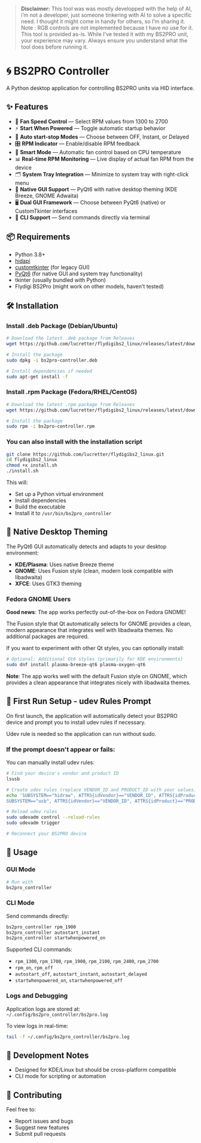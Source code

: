 
> **Disclaimer:**
> This tool was was mostly developped with the help of AI, i’m not a developer, just someone tinkering with AI to solve a specific need. I thought it might come in handy for others, so I’m sharing it. <br>
> Note : RGB controls are not implemented because I have no use for it.<br>
> This tool is provided as-is. While I've tested it with my BS2PRO unit, your experience may vary. Always ensure you understand what the tool does before running it.

# 🌀 BS2PRO Controller

A Python desktop application for controlling BS2PRO units via HID interface.

## ✨ Features

- 🔧 **Fan Speed Control** — Select RPM values from 1300 to 2700  
- ⚡ **Start When Powered** — Toggle automatic startup behavior  
- 🚀 **Auto start-stop Modes** — Choose between OFF, Instant, or Delayed  
- 🎛️ **RPM Indicator** — Enable/disable RPM feedback  
- 🧠 **Smart Mode** — Automatic fan control based on CPU temperature  
- 📊 **Real-time RPM Monitoring** — Live display of actual fan RPM from the device  
- 🗂️ **System Tray Integration** — Minimize to system tray with right-click menu
- 🎨 **Native GUI Support** — PyQt6 with native desktop theming (KDE Breeze, GNOME Adwaita)
- 🖥️ **Dual GUI Framework** — Choose between PyQt6 (native) or CustomTkinter interfaces
- 🧪 **CLI Support** — Send commands directly via terminal 

## 📦 Requirements

- Python 3.8+
- [hidapi](https://pypi.org/project/hid/)
- [customtkinter](https://pypi.org/project/customtkinter/) (for legacy GUI)
- [PyQt6](https://pypi.org/project/PyQt6/) (for native GUI and system tray functionality)
- tkinter (usually bundled with Python)
- Flydigi BS2Pro (might work on other models, haven't tested)



## 🛠️ Installation

### Install .deb Package (Debian/Ubuntu)

```bash
# Download the latest .deb package from Releases
wget https://github.com/lucretter/flydigibs2_linux/releases/latest/download/bs2pro-controller.deb

# Install the package
sudo dpkg -i bs2pro-controller.deb

# Install dependencies if needed
sudo apt-get install -f
```

### Install .rpm Package (Fedora/RHEL/CentOS)

```bash
# Download the latest .rpm package from Releases
wget https://github.com/lucretter/flydigibs2_linux/releases/latest/download/bs2pro-controller.rpm

# Install the package
sudo rpm -i bs2pro-controller.rpm
```

### You can also install with the installation script

```bash
git clone https://github.com/lucretter/flydigibs2_linux.git
cd flydigibs2_linux
chmod +x install.sh
./install.sh
```

This will:

- Set up a Python virtual environment  
- Install dependencies  
- Build the executable  
- Install it to `/usr/bin/bs2pro_controller`  

## 🎨 Native Desktop Theming

The PyQt6 GUI automatically detects and adapts to your desktop environment:

- **KDE/Plasma**: Uses native Breeze theme
- **GNOME**: Uses Fusion style (clean, modern look compatible with libadwaita)  
- **XFCE**: Uses GTK3 theming

### Fedora GNOME Users

**Good news**: The app works perfectly out-of-the-box on Fedora GNOME! 

The Fusion style that Qt automatically selects for GNOME provides a clean, modern appearance that integrates well with libadwaita themes. No additional packages are required.

If you want to experiment with other Qt styles, you can optionally install:

```bash
# Optional: Additional Qt6 styles (primarily for KDE environments)
sudo dnf install plasma-breeze-qt6 plasma-oxygen-qt6
```

**Note**: The app works well with the default Fusion style on GNOME, which provides a clean appearance that integrates nicely with libadwaita themes.

## 🔐 First Run Setup - udev Rules Prompt

On first launch, the application will automatically detect your BS2PRO device and prompt you to install udev rules if necessary.

Udev rule is needed so the application can run without sudo.

### If the prompt doesn't appear or fails:

You can manually install udev rules:

```bash
# Find your device's vendor and product ID
lsusb

# Create udev rules (replace VENDOR_ID and PRODUCT_ID with your values)
echo 'SUBSYSTEM=="hidraw", ATTRS{idVendor}=="VENDOR_ID", ATTRS{idProduct}=="PRODUCT_ID", MODE="0666", GROUP="plugdev"
SUBSYSTEM=="usb", ATTRS{idVendor}=="VENDOR_ID", ATTRS{idProduct}=="PRODUCT_ID", MODE="0666", GROUP="plugdev"' | sudo tee /etc/udev/rules.d/99-bs2pro.rules

# Reload udev rules
sudo udevadm control --reload-rules
sudo udevadm trigger

# Reconnect your BS2PRO device
```

## 🚀 Usage

### GUI Mode

```bash
# Run with
bs2pro_controller
```

### CLI Mode

Send commands directly:

```bash
bs2pro_controller rpm_1900
bs2pro_controller autostart_instant
bs2pro_controller startwhenpowered_on
```

Supported CLI commands:
- `rpm_1300`, `rpm_1700`, `rpm_1900`, `rpm_2100`, `rpm_2400`, `rpm_2700`
- `rpm_on`, `rpm_off`
- `autostart_off`, `autostart_instant`, `autostart_delayed`
- `startwhenpowered_on`, `startwhenpowered_off`

### Logs and Debugging

Application logs are stored at:  
`~/.config/bs2pro_controller/bs2pro.log`

To view logs in real-time:

```bash
tail -f ~/.config/bs2pro_controller/bs2pro.log
```

## 🧪 Development Notes

- Designed for KDE/Linux but should be cross-platform compatible  
- CLI mode for scripting or automation 

## 🤝 Contributing

Feel free to:

- Report issues and bugs  
- Suggest new features  
- Submit pull requests  